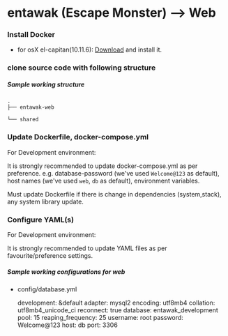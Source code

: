 # entawak (Escape Monster) --> Web

   ### Install Docker

   * for osX el-capitan(10.11.6): [Download](https://www.docker.com/products/docker#/mac) and install it.

   ### clone source code with following structure

   ##### Sample working structure

    .
    ├── entawak-web

    └── shared

   ### Update Dockerfile, docker-compose.yml

   For Development environment:

   It is strongly recommended to update docker-compose.yml as per preference.
   e.g. database-password (we've used `Welcome@123` as default),
   host names (we've used `web`, `db`  as default),
   environment variables.

   Must update Dockerfile if there is change in dependencies (system,stack), any system library update.

   ### Configure YAML(s)
   For Development environment:

   It is strongly recommended to update YAML files as per
   favourite/preference settings.

   ##### Sample working configurations for web

   * config/database.yml


        development: &default
          adapter: mysql2
          encoding: utf8mb4
          collation: utf8mb4_unicode_ci
          reconnect: true
          database: entawak_development
          pool: 15
          reaping_frequency: 25
          username: root
          password: Welcome@123
          host: db
          port: 3306








